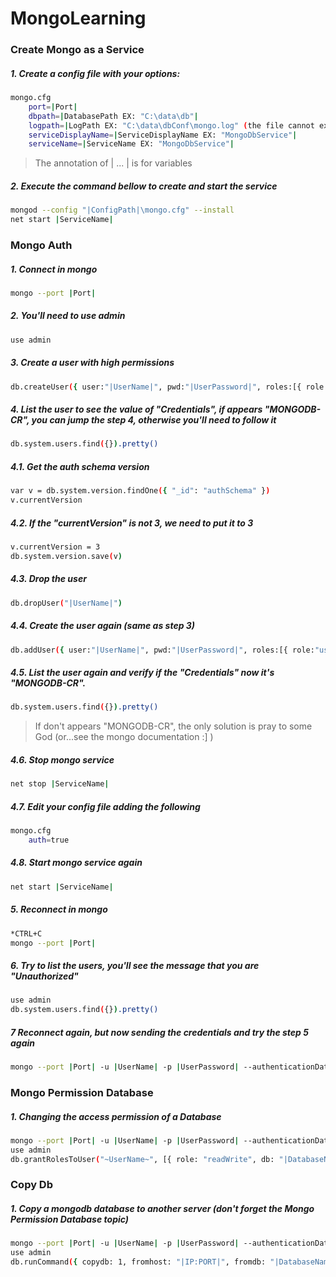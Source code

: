 # MongoLearning

### Create Mongo as a Service    

##### 1. Create a config file with your options:
```bash
mongo.cfg
	port=|Port|
	dbpath=|DatabasePath EX: "C:\data\db"|
	logpath=|LogPath EX: "C:\data\dbConf\mongo.log" (the file cannot exist)|
	serviceDisplayName=|ServiceDisplayName EX: "MongoDbService"|
	serviceName=|ServiceName EX: "MongoDbService"|
```
> The annotation of | ... | is for variables

##### 2. Execute the command bellow to create and start the service
```bash
mongod --config "|ConfigPath|\mongo.cfg" --install
net start |ServiceName|
```

### Mongo Auth  

##### 1. Connect in mongo
```bash
mongo --port |Port|
```

##### 2. You'll need to use admin
```bash
use admin
```

##### 3. Create a user with high permissions
```bash
db.createUser({ user:"|UserName|", pwd:"|UserPassword|", roles:[{ role:"userAdminAnyDatabase", db:"admin" }] })
```

##### 4. List the user to see the value of "Credentials", if appears "MONGODB-CR", you can jump the step 4, otherwise you'll need to follow it
```bash
db.system.users.find({}).pretty()
```

##### 4.1. Get the auth schema version
```bash
var v = db.system.version.findOne({ "_id": "authSchema" })
v.currentVersion
```

##### 4.2. If the "currentVersion" is not 3, we need to put it to 3
```bash
v.currentVersion = 3
db.system.version.save(v)
```

##### 4.3. Drop the user
```bash
db.dropUser("|UserName|")
```

##### 4.4. Create the user again (same as step 3)
```bash
db.addUser({ user:"|UserName|", pwd:"|UserPassword|", roles:[{ role:"userAdminAnyDatabase", db:"admin" }] })
```

##### 4.5. List the user again and verify if the "Credentials" now it's "MONGODB-CR".
```bash
db.system.users.find({}).pretty() 
```
> If don't appears "MONGODB-CR", the only solution is pray to some God (or...see the mongo documentation :] )

##### 4.6. Stop mongo service
```bash
net stop |ServiceName|
```
##### 4.7. Edit your config file adding the following
```bash
mongo.cfg
	auth=true
```

##### 4.8. Start mongo service again
```bash
net start |ServiceName|
```

##### 5. Reconnect in mongo
```bash
*CTRL+C
mongo --port |Port|
```

##### 6. Try to list the users, you'll see the message that you are "Unauthorized"
```bash
use admin
db.system.users.find({}).pretty()
```

##### 7 Reconnect again, but now sending the credentials and try the step 5 again
```bash
mongo --port |Port| -u |UserName| -p |UserPassword| --authenticationDatabase admin
```

### Mongo Permission Database

##### 1. Changing the access permission of a Database
```bash
mongo --port |Port| -u |UserName| -p |UserPassword| --authenticationDatabase admin
use admin
db.grantRolesToUser("~UserName~", [{ role: "readWrite", db: "|DatabaseName|" }]) 
```

### Copy Db

##### 1. Copy a mongodb database to another server (don't forget the Mongo Permission Database topic)
```bash
mongo --port |Port| -u |UserName| -p |UserPassword| --authenticationDatabase admin
use admin
db.runCommand({ copydb: 1, fromhost: "|IP:PORT|", fromdb: "|DatabaseName|", todb: "|DatabaseName|" })
```
